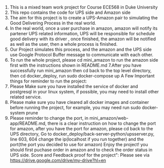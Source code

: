 1. This is a mixed team work project for Course ECE568 in Duke University
2. This repo contains the code for UPS side and Amazon side
3. The aim for this project is to create a UPS-Amazon pair to simulating the Good Delivering Process in the real world.
4. In the real world, once a user purchase in amazon, amazon will notify its partener UPS related information, UPS will be responsible for schedule good delivery with its driver , once finished, the amazon will be notified as well as the user, then a whole process is finished.
5. Our Project simulates this process, and the amazon and the UPS side use Google Protocol Buffer message to communicate with each other.
6. To run the whole project, please cd mini_amazon to run the amazon side first with the instructions shown in README.md
7.After you have successfully run mini_amazon
then cd back to the top level directory,
then cd docker_deploy, run sudo docker-compose up
A Few Important things for reminder to run the project:
1. Please Make sure you have installed the service of docker and postgresql in your linux system, if possible, you may need to install other related service.
2. Please make sure you have cleared all docker images and container before running the project, for example, you may need run sudo docker-system prune
3. Please reminder to change the port, in mini_amazon/web-app/README.md, there is a clear instruction on how to change the port for amazon, after you have the port for amazon, please cd back to the UPS directory, Go to docker_deploy/back-server-python/upsserver.py, line 603, 604 change the ip(localhost if you run together) and the port(the port you decided to use for amazon)
Enjoy the project! you should first puchase order in amazon and to check the order status in UPS side.
Score and Feedback proof for the project":
Please see via https://drive.google.com/drive/my-drive?hl=en

